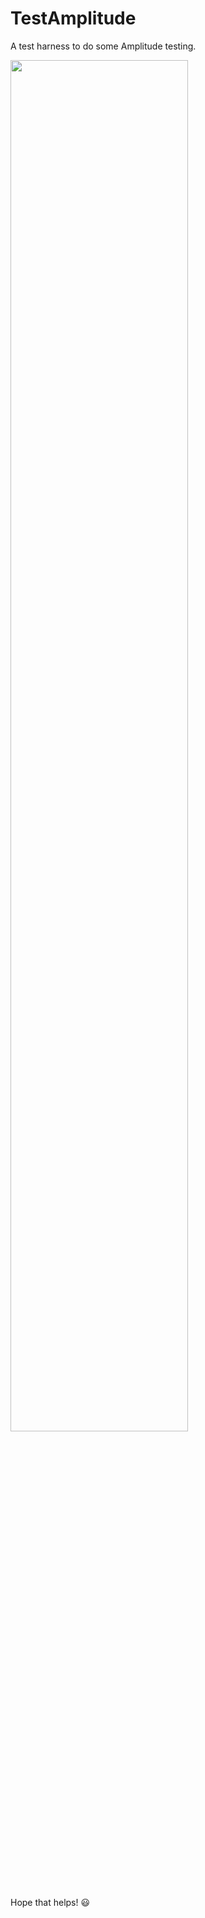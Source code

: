 # TestAmplitude
A test harness to do some Amplitude testing.

<image src="https://github.com/user-attachments/assets/18ee5779-365a-44f9-98ac-caa7abe49168" width="75%" />

Hope that helps! :smiley:
